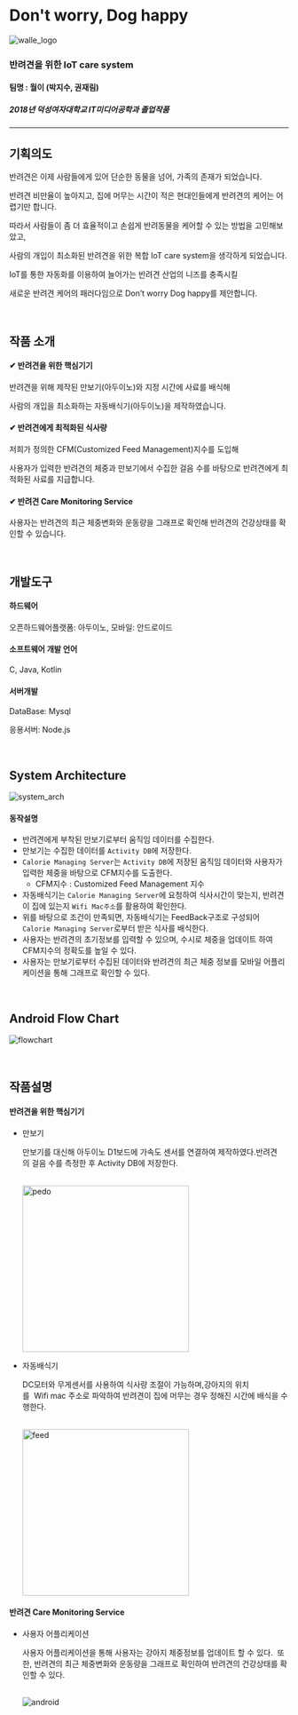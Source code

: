 # Don't worry, Dog happy

<img src="img/walle_logo.png" title="logo" alt="walle_logo"></img><br/>

### 반려견을 위한 IoT care system

#### 팀명 : 월이 (박지수, 권재림)

##### 2018년 덕성여자대학교 IT미디어공학과 졸업작품

---

## 기획의도

반려견은 이제 사람들에게 있어 단순한 동물을 넘어, 가족의 존재가 되었습니다.

반려견 비만율이 높아지고, 집에 머무는 시간이 적은 현대인들에게 반려견의 케어는 어렵기만 합니다.

따라서 사람들이 좀 더 효율적이고 손쉽게 반려동물을 케어할 수 있는 방법을 고민해보았고,

사람의 개입이 최소화된 반려견을 위한 복합 IoT care system을 생각하게 되었습니다.

IoT를 통한 자동화를 이용하여 늘어가는 반려견 산업의 니즈를 충족시킬

새로운 반려견 케어의 패러다임으로 Don’t worry Dog happy를 제안합니다.

<br>

## 작품 소개

#### ✔ 반려견을 위한 핵심기기

반려견을 위해 제작된 만보기(아두이노)와 지정 시간에 사료를 배식해

사람의 개입을 최소화하는 자동배식기(아두이노)을 제작하였습니다.

#### ✔ 반려견에게 최적화된 식사량 

저희가 정의한 CFM(Customized Feed Management)지수를 도입해

사용자가 입력한 반려견의 체중과 만보기에서 수집한 걸음 수를 바탕으로 반려견에게 최적화된 사료를 지급합니다.

#### ✔ 반려견 Care Monitoring Service

사용자는 반려견의 최근 체중변화와 운동량을 그래프로 확인해 반려견의 건강상태를 확인할 수 있습니다.

<br>

## 개발도구

#### 하드웨어

오픈하드웨어플랫폼: 아두이노, 모바일: 안드로이드

#### 소프트웨어 개발 언어

C, Java, Kotlin

#### 서버개발

DataBase: Mysql

응용서버: Node.js

<br>

## System Architecture

<img src="img/sys_arch.png" title="system_arch" alt="system_arch"></img><br/>

#### 동작설명

- 반려견에게 부착된 만보기로부터 움직임 데이터를 수집한다.
- 만보기는 수집한 데이터를 `Activity DB`에 저장한다.
- `Calorie Managing Server`는 `Activity DB`에 저장된 움직임 데이터와
  사용자가 입력한 체중을 바탕으로 CFM지수를 도출한다.
  - CFM지수 : Customized Feed Management 지수
- 자동배식기는 `Calorie Managing Server`에 요청하여 식사시간이 맞는지, 반려견이 집에 있는지 `Wifi Mac주소`를 활용하여 확인한다.
- 위를 바탕으로 조건이 만족되면, 자동배식기는 FeedBack구조로 구성되어 `Calorie Managing Server`로부터 받은 식사를 배식한다.
- 사용자는 반려견의 초기정보를 입력할 수 있으며, 수시로 체중을 업데이트 하여 CFM지수의 정확도를 높일 수 있다.
- 사용자는 만보기로부터 수집된 데이터와 반려견의 최근 체중 정보를 모바일 어플리케이션을 통해 그래프로 확인할 수 있다.

<br>

## Android Flow Chart

<img src="img/android_flow.jpg" title="flowchart" alt="flowchart"></img><br/>

<br>

## 작품설명

#### 반려견을 위한 핵심기기

- 만보기

  만보기를 대신해 아두이노 D1보드에 가속도 센서를 연결하여 제작하였다.반려견의 걸음 수를 측정한 후 Activity DB에 저장한다.

  <br>
  <img src="img/walle_pedo.jpg" width ="300px" title="peod" alt="pedo"></img><br/>

- 자동배식기

  DC모터와 무게센서를 사용하여 식사량 조절이 가능하며,강아지의 위치를  Wifi mac 주소로 파악하여 반려견이 집에 머무는 경우 정해진 시간에 배식을 수행한다.

  <br>
  <img src="img/walle_feedhelper.png" width ="300px" title="feed" alt="feed"></img><br/>

#### 반려견 Care Monitoring Service

- 사용자 어플리케이션

  사용자 어플리케이션을 통해 사용자는 강아지 체중정보를 업데이트 할 수 있다. 
  또한, 반려견의 최근 체중변화와 운동량을 그래프로 확인하여 반려견의 건강상태를 확인할 수 있다.

  <br>
  <img src="img/walle_android.png" title="android" alt="android"></img>
